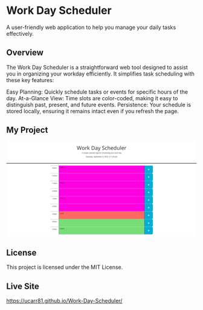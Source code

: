 # Work Day Scheduler
A user-friendly web application to help you manage your daily tasks effectively.

## Overview
The Work Day Scheduler is a straightforward web tool designed to assist you in organizing your workday efficiently. It simplifies task scheduling with these key features:

Easy Planning: Quickly schedule tasks or events for specific hours of the day.
At-a-Glance View: Time slots are color-coded, making it easy to distinguish past, present, and future events.
Persistence: Your schedule is stored locally, ensuring it remains intact even if you refresh the page.

## My Project
![User Interface](images/work-day-scheduler%20image.png)

## License
This project is licensed under the MIT License.

## Live Site
https://ucarr81.github.io/Work-Day-Scheduler/
